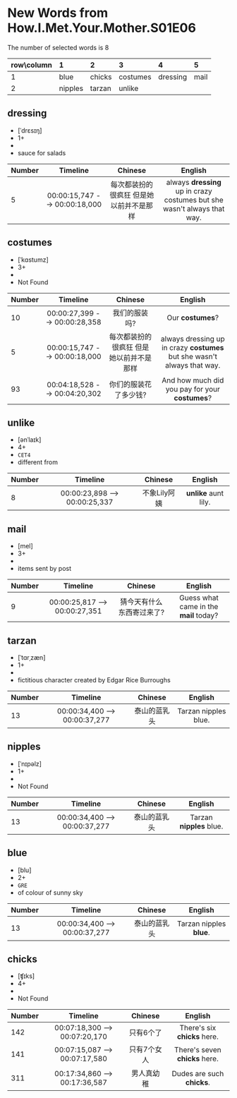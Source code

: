 # New Words from How.I.Met.Your.Mother.S01E06
The number of selected words is 8

|row\column|1|2|3|4|5|
| :--------| :--------| :--------| :--------| :--------| :--------| 
|1|blue|chicks|costumes|dressing|mail|
|2|nipples|tarzan|unlike|||

## dressing
* [ˈdrɛsɪŋ] 
* 1+
* 
* sauce for salads



| Number  | Timeline  | Chinese  | English  | 
| :-------- | :---------: | :---------: | :---------: | 
|5|00:00:15,747 --> 00:00:18,000|每次都装扮的很疯狂 但是她以前并不是那样 |always <b>dressing</b> up in crazy costumes but she wasn't always that way. |

## costumes
* [ˈkɑstumz] 
* 3+
* 
* Not Found



| Number  | Timeline  | Chinese  | English  | 
| :-------- | :---------: | :---------: | :---------: | 
|10|00:00:27,399 --> 00:00:28,358|我们的服装吗? |Our <b>costumes</b>? |
|5|00:00:15,747 --> 00:00:18,000|每次都装扮的很疯狂 但是她以前并不是那样 |always dressing up in crazy <b>costumes</b> but she wasn't always that way. |
|93|00:04:18,528 --> 00:04:20,302|你们的服装花了多少钱? |And how much did you pay for your <b>costumes</b>? |

## unlike
* [ənˈlaɪk] 
* 4+
* `CET4` 
* different from



| Number  | Timeline  | Chinese  | English  | 
| :-------- | :---------: | :---------: | :---------: | 
|8|00:00:23,898 --> 00:00:25,337|不象Lily阿姨 |<b>unlike</b> aunt lily. |

## mail
* [mel] 
* 3+
* 
* items sent by post



| Number  | Timeline  | Chinese  | English  | 
| :-------- | :---------: | :---------: | :---------: | 
|9|00:00:25,817 --> 00:00:27,351|猜今天有什么东西寄过来了? |Guess what came in the <b>mail</b> today? |

## tarzan
* [ˈtɑrˌzæn] 
* 1+
* 
* fictitious character created by Edgar Rice Burroughs



| Number  | Timeline  | Chinese  | English  | 
| :-------- | :---------: | :---------: | :---------: | 
|13|00:00:34,400 --> 00:00:37,277|泰山的蓝乳头 |Tarzan nipples blue. |

## nipples
* [ˈnɪpəlz] 
* 1+
* 
* Not Found



| Number  | Timeline  | Chinese  | English  | 
| :-------- | :---------: | :---------: | :---------: | 
|13|00:00:34,400 --> 00:00:37,277|泰山的蓝乳头 |Tarzan <b>nipples</b> blue. |

## blue
* [blu] 
* 2+
* `GRE` 
* of colour of sunny sky



| Number  | Timeline  | Chinese  | English  | 
| :-------- | :---------: | :---------: | :---------: | 
|13|00:00:34,400 --> 00:00:37,277|泰山的蓝乳头 |Tarzan nipples <b>blue</b>. |

## chicks
* [ʧɪks] 
* 4+
* 
* Not Found



| Number  | Timeline  | Chinese  | English  | 
| :-------- | :---------: | :---------: | :---------: | 
|142|00:07:18,300 --> 00:07:20,170|只有6个了 |There's six <b>chicks</b> here. |
|141|00:07:15,087 --> 00:07:17,580|只有7个女人 |There's seven <b>chicks</b> here. |
|311|00:17:34,860 --> 00:17:36,587|男人真幼稚 |Dudes are such <b>chicks</b>. |

